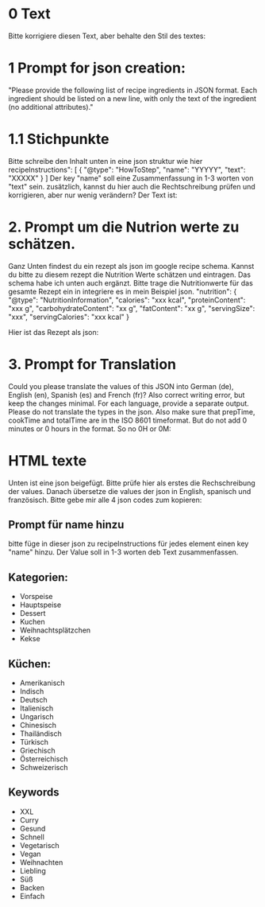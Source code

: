 # 0 Text 
Bitte korrigiere diesen Text, aber behalte den Stil des textes: 


# 1 Prompt for json creation:
"Please provide the following list of recipe ingredients in JSON format. Each ingredient should be listed on a new line, with only the text of the ingredient (no additional attributes)."

# 1.1 Stichpunkte

Bitte schreibe den Inhalt unten in eine json struktur wie hier
recipeInstructions": [
      {
        "@type": "HowToStep",
        "name": "YYYYY",
        "text": "XXXXX"
      }
]
Der key "name" soll eine Zusammenfassung in 1-3 worten von "text" sein.
zusätzlich, kannst du hier auch die Rechtschreibung prüfen und korrigieren, aber nur wenig verändern?
Der Text ist:


# 2. Prompt um die Nutrion werte zu schätzen.

Ganz Unten findest du ein rezept als json im google recipe schema. Kannst du bitte zu diesem rezept die Nutrition Werte schätzen und eintragen. Das schema habe ich unten auch ergänzt. Bitte trage die Nutritionwerte für das gesamte Rezept ein in integriere es in mein Beispiel json. 
"nutrition": {
    "@type": "NutritionInformation",
    "calories": "xxx kcal",
    "proteinContent": "xxx g",
    "carbohydrateContent": "xx g",
    "fatContent": "xx g",
    "servingSize": "xxx",
    "servingCalories": "xxx kcal"
  }

Hier ist das Rezept als json:


# 3. Prompt for Translation

Could you please translate the values of this JSON into German (de), English (en), Spanish (es) and French (fr)? Also correct writing error, but keep the changes minimal. For each language, provide a separate output. Please do not translate the types in the json. Also make sure that prepTime, cookTime and totalTime are in the ISO 8601 timeformat. But do not add 0 minutes or 0 hours in the format. So no 0H or 0M: 



# HTML texte

Unten ist eine json beigefügt. Bitte prüfe hier als erstes die Rechschreibung der values. Danach übersetze die values der json in English, spanisch und französisch. Bitte gebe mir alle 4 json codes zum kopieren:






## Prompt für name hinzu
bitte füge in dieser json zu recipeInstructions für jedes element einen  key "name" hinzu. Der Value soll in 1-3 worten deb Text zusammenfassen.



## Kategorien:
- Vorspeise
- Hauptspeise
- Dessert
- Kuchen
- Weihnachtsplätzchen
- Kekse



## Küchen:

- Amerikanisch
- Indisch
- Deutsch
- Italienisch
- Ungarisch
- Chinesisch
- Thailändisch
- Türkisch
- Griechisch
- Österreichisch
- Schweizerisch


## Keywords
- XXL
- Curry
- Gesund
- Schnell
- Vegetarisch
- Vegan
- Weihnachten
- Liebling
- Süß
- Backen
- Einfach




